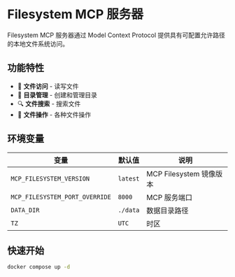 # Filesystem MCP 服务器

Filesystem MCP 服务器通过 Model Context Protocol 提供具有可配置允许路径的本地文件系统访问。

## 功能特性

- 📁 **文件访问** - 读写文件
- 📂 **目录管理** - 创建和管理目录
- 🔍 **文件搜索** - 搜索文件
- 📄 **文件操作** - 各种文件操作

## 环境变量

| 变量                           | 默认值   | 说明                    |
| ------------------------------ | -------- | ----------------------- |
| `MCP_FILESYSTEM_VERSION`       | `latest` | MCP Filesystem 镜像版本 |
| `MCP_FILESYSTEM_PORT_OVERRIDE` | `8000`   | MCP 服务端口            |
| `DATA_DIR`                     | `./data` | 数据目录路径            |
| `TZ`                           | `UTC`    | 时区                    |

## 快速开始

```bash
docker compose up -d
```
